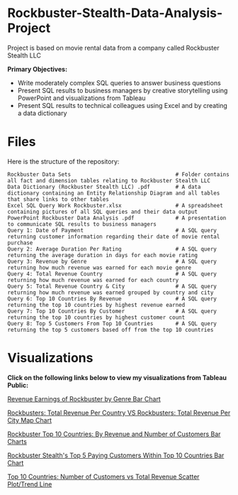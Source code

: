 # Rockbuster-Stealth-Data-Analysis-Project

Project is based on movie rental data from a company called Rockbuster Stealth LLC

**Primary Objectives:**

* Write moderately complex SQL queries to answer business questions
* Present SQL results to business managers by creative storytelling using PowerPoint and visualizations from Tableau
* Present SQL results to technical colleagues using Excel and by creating a data dictionary

# Files

Here is the structure of the repository:
```
Rockbuster Data Sets                                 # Folder contains all fact and dimension tables relating to Rockbuster Stealth LLC
Data Dictionary (Rockbuster Stealth LLC) .pdf        # A data dictionary containing an Entity Relationship Diagram and all tables that share links to other tables
Excel SQL Query Work Rockbuster.xlsx                 # A spreadsheet containing pictures of all SQL queries and their data output
PowerPoint Rockbuster Data Analysis .pdf             # A presentation to communicate SQL results to business managers
Query 1: Date of Payment                             # A SQL query returning customer information regarding their date of movie rental purchase
Query 2: Average Duration Per Rating                 # A SQL query returning the average duration in days for each movie rating
Query 3: Revenue by Genre                            # A SQL query returning how much revenue was earned for each movie genre
Query 4: Total Revenue Country                       # A SQL query returning how much revenue was earned for each country
Query 5: Total Revenue Country & City                # A SQL query returning how much revenue was earned grouped by country and city
Query 6: Top 10 Countries By Revenue                 # A SQL query returning the top 10 countries by highest revenue earned
Query 7: Top 10 Countries By Customer                # A SQL query returning the top 10 countries by highest customer count
Query 8: Top 5 Customers From Top 10 Countries       # A SQL query returning the top 5 customers based off from the top 10 countries
```

# Visualizations

**Click on the following links below to view my visualizations from Tableau Public:**

[Revenue Earnings of Rockbuster by Genre Bar Chart](https://public.tableau.com/app/profile/matthew3308/viz/ComparingRevenuesofDifferentMovieGenres/Sheet1)

[Rockbusters: Total Revenue Per Country VS Rockbusters: Total Revenue Per City Map Chart](https://public.tableau.com/app/profile/matthew3308/viz/Top10CountriesNumberofCustomersvsTotalRevenue/RockbustersTotalRevenuePerCountryVSRockbustersTotalRevenuePerCity?publish=yes)

[Rockbuster Top 10 Countries: By Revenue and Number of Customers Bar Charts](https://public.tableau.com/app/profile/matthew3308/viz/RockbusterTop10CountriesByRevenueandNumberofCustomers/RockbusterTop10CountriesByRevenueandNumberofCustomers?publish=yes)

[Rockbuster Stealth's Top 5 Paying Customers Within Top 10 Countries Bar Chart](https://public.tableau.com/app/profile/matthew3308/viz/RockbusterStealthsTop5PayingCustomersWithinTop10Countries/RockbustersHighestPayingCustomerForEachoftheTop10CountriesByCustomerandRevenueinMovieSales?publish=yes)

[Top 10 Countries: Number of Customers vs Total Revenue Scatter Plot/Trend Line](https://public.tableau.com/app/profile/matthew3308/viz/Top10CountriesNumberofCustomersvsTotalRevenue/NumberofCustomersvsTotalRevenue?publish=yes) 
